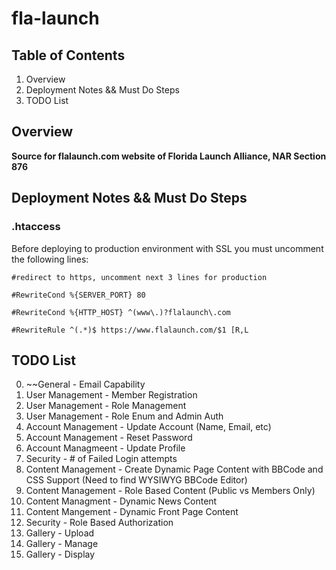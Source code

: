 # fla-launch



## Table of Contents
1. Overview
2. Deployment Notes && Must Do Steps
3. TODO List


## Overview
**Source for flalaunch.com website of Florida Launch Alliance, NAR Section 876**

## Deployment Notes && Must Do Steps

### .htaccess

Before deploying to production environment with SSL you must uncomment the following lines:

`#redirect to https, uncomment next 3 lines for production`

`#RewriteCond %{SERVER_PORT} 80`

`#RewriteCond %{HTTP_HOST} ^(www\.)?flalaunch\.com`

`#RewriteRule ^(.*)$ https://www.flalaunch.com/$1 [R,L`

## TODO List
0. ~~General - Email Capability
1. User Management - Member Registration
2. User Management - Role Management
3. User Management - Role Enum and Admin Auth
4. Account Management - Update Account (Name, Email, etc)
5. Account Management - Reset Password
6. Account Managmeent - Update Profile
7. Security - # of Failed Login attempts
8. Content Management - Create Dynamic Page Content with BBCode and CSS Support (Need to find WYSIWYG BBCode Editor)
9. Content Management - Role Based Content (Public vs Members Only)
10. Content Managment - Dynamic News Content
11. Content Mangement - Dynamic Front Page Content
12. Security - Role Based Authorization
13. Gallery - Upload
14. Gallery - Manage
15. Gallery - Display

